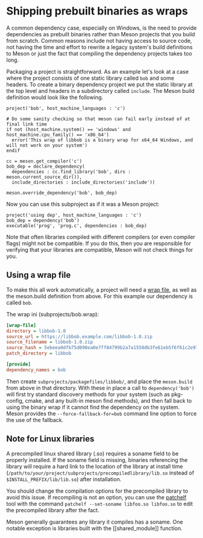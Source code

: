 # Shipping prebuilt binaries as wraps

A common dependency case, especially on Windows, is the need to
provide dependencies as prebuilt binaries rather than Meson projects
that you build from scratch. Common reasons include not having access
to source code, not having the time and effort to rewrite a legacy
system's build definitions to Meson or just the fact that compiling
the dependency projects takes too long.

Packaging a project is straightforward. As an example let's look at a
case where the project consists of one static library called `bob` and
some headers. To create a binary dependency project we put the static
library at the top level and headers in a subdirectory called
`include`. The Meson build definition would look like the following.

```meson
project('bob', host_machine_languages : 'c')

# Do some sanity checking so that meson can fail early instead of at final link time
if not (host_machine.system() == 'windows' and host_machine.cpu_family() == 'x86_64')
  error('This wrap of libbob is a binary wrap for x64_64 Windows, and will not work on your system')
endif

cc = meson.get_compiler('c')
bob_dep = declare_dependency(
  dependencies : cc.find_library('bob', dirs : meson.current_source_dir()),
  include_directories : include_directories('include'))

meson.override_dependency('bob', bob_dep)
```

Now you can use this subproject as if it was a Meson project:

```meson
project('using dep', host_machine_languages : 'c')
bob_dep = dependency('bob')
executable('prog', 'prog.c', dependencies : bob_dep)
```

Note that often libraries compiled with different compilers (or even
compiler flags) might not be compatible. If you do this, then you are
responsible for verifying that your libraries are compatible, Meson
will not check things for you.

## Using a wrap file

To make this all work automatically, a project will need a
[wrap file](Wrap-dependency-system-manual.md#wrap-format), as well as the
meson.build definition from above. For this example our dependency is called
`bob`.

The wrap ini (subprojects/bob.wrap):
```ini
[wrap-file]
directory = libbob-1.0
source_url = https://libbob.example.com/libbob-1.0.zip
source_filename = libbob-1.0.zip
source_hash = 5ebeea0dfb75d090ea0e7ff84799b2a7a1550db3fe61eb5f6f61c2e971e57663
patch_directory = libbob

[provide]
dependency_names = bob
```

Then create `subprojects/packagefiles/libbob/`, and place the `meson.build` from
above in that directory. With these in place a call to `dependency('bob')` will
first try standard discovery methods for your system (such as pkg-config, cmake,
and any built-in meson find methods), and then fall back to using the binary
wrap if it cannot find the dependency on the system. Meson provides the
`--force-fallback-for=bob` command line option to force the use of the fallback.

## Note for Linux libraries

A precompiled linux shared library (.so) requires a soname field to be properly installed. If the soname field is missing, binaries referencing the library will require a hard link to the location of the library at install time (`/path/to/your/project/subprojects/precompiledlibrary/lib.so` instead of `$INSTALL_PREFIX/lib/lib.so`) after installation.

You should change the compilation options for the precompiled library to avoid this issue. If recompiling is not an option, you can use the [patchelf](https://github.com/NixOS/patchelf) tool with the command `patchelf --set-soname libfoo.so libfoo.so` to edit the precompiled library after the fact.

Meson generally guarantees any library it compiles has a soname. One notable exception is libraries built with the [[shared_module]] function.
